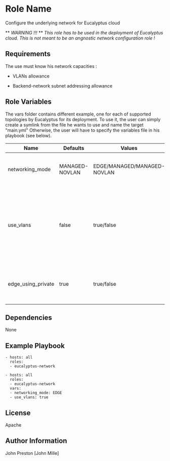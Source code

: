 Role Name
=========

Configure the underlying network for Eucalyptus cloud

** *WARNING !!!* **
*This role has to be used in the deployment of Eucalyptus cloud. This is not meant to be an angnostic network configuration role !*

Requirements
------------

The use must know his network capacities :

- VLANs allowance
 
- Backend-network subnet addressing allowance

Role Variables
--------------

The vars folder contains different example, one for each of supported topologies by Eucalyptus for its deployment. To use it, the user can simply create a symlink from the file he wants to use and name the target "main.yml"
Otherwise, the user will have to specify the variables file in his playbook (see below).

| Name | Defaults | Values | Description | Notes
|--- |--- |--- |--- |---
| networking_mode| MANAGED-NOVLAN | EDGE/MANAGED/MANAGED-NOVLAN| Defines the networking mode used by Eucalyptus | None
| use_vlans | false | true/false|  defines wether or not to use vlans in the backend network|  If set to true, VLAN interfaces will be created by the playbook. Not applicable to MANAGED
| edge_using_private | true | true/false | Defines if EDGE mode should use instances' private address|Applies to EDGE Only

Dependencies
------------

None

Example Playbook
----------------

```
- hosts: all
  roles:
  - eucalyptus-network

```


```
- hosts: all
  roles:
  - eucalyptus-network
  vars:
  - networking_mode: EDGE
  - use_vlans: true

```

License
-------

Apache

Author Information
------------------

John Preston [John Mille]
